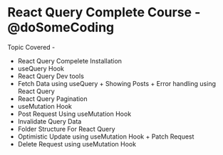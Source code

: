 # React Query Complete Course - @doSomeCoding
Topic Covered -
- React Query Compelete Installation
- useQuery Hook
- React Query Dev tools
- Fetch Data using useQuery + Showing Posts + Error handling using React Query
- React Query Pagination
- useMutation Hook
- Post Request Using useMutation Hook
- Invalidate Query Data
- Folder Structure For React Query
- Optimistic Update using useMutation Hook + Patch Request
- Delete Request using useMutation Hook


